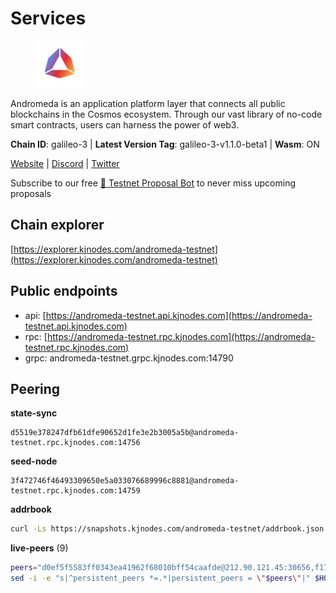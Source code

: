 # Services

<figure><img src="https://raw.githubusercontent.com/kj89/cosmos-images/main/logos/andromeda.png" alt=""><figcaption></figcaption></figure>

Andromeda is an application platform layer that connects all  public blockchains in the Cosmos ecosystem. Through our vast  library of no-code smart contracts, users can harness the power of web3.

**Chain ID**: galileo-3 | **Latest Version Tag**: galileo-3-v1.1.0-beta1 | **Wasm**: ON

[Website](https://www.andromedaprotocol.io) | [Discord](https://discord.gg/wzM3kSN3sE) | [Twitter](https://twitter.com/andromedaprot)



Subscribe to our free [🤖 Testnet Proposal Bot](https://t.me/kjnodes_testnet_proposal_bot) to never miss upcoming proposals


## Chain explorer
[https://explorer.kjnodes.com/andromeda-testnet](https://explorer.kjnodes.com/andromeda-testnet)

## Public endpoints

* api: [https://andromeda-testnet.api.kjnodes.com](https://andromeda-testnet.api.kjnodes.com)
* rpc: [https://andromeda-testnet.rpc.kjnodes.com](https://andromeda-testnet.rpc.kjnodes.com)
* grpc: andromeda-testnet.grpc.kjnodes.com:14790

## Peering

**state-sync**

```text
d5519e378247dfb61dfe90652d1fe3e2b3005a5b@andromeda-testnet.rpc.kjnodes.com:14756
```

**seed-node**

```text
3f472746f46493309650e5a033076689996c8881@andromeda-testnet.rpc.kjnodes.com:14759
```

**addrbook**
```bash
curl -Ls https://snapshots.kjnodes.com/andromeda-testnet/addrbook.json > $HOME/.andromedad/config/addrbook.json
```

**live-peers** (9)
```bash
peers="d0ef5f5583ff0343ea41962f68010bff54caafde@212.90.121.45:30656,f17030edb4e4ec7143c3e3bbbfaeee3dd1a619f2@194.34.232.224:56656,0da5e83ef55df6f1c6f8c15c69bdd42ee43fd253@144.76.99.100:30656,e61f287d51edab6f6dbe00a8b804614443ee6f82@80.85.242.117:26656,54188a9dea5ded1d891aa6c3c0e2a403322b1707@178.54.78.180:16656,c4bb11ae43f4db7b8eef312a3c38861d236eb660@91.201.113.194:26656,3d25f45062b5f3f49a87d38300ca0f657a9c853f@84.252.159.238:02656,d5519e378247dfb61dfe90652d1fe3e2b3005a5b@65.109.68.190:14756,32e94653d765d9a43eb9c7a97d752dd96b2a50d6@213.247.154.10:26656"
sed -i -e "s|^persistent_peers *=.*|persistent_peers = \"$peers\"|" $HOME/.andromedad/config/config.toml
```
